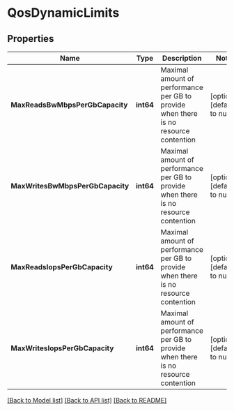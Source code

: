 # QosDynamicLimits

## Properties
Name | Type | Description | Notes
------------ | ------------- | ------------- | -------------
**MaxReadsBwMbpsPerGbCapacity** | **int64** | Maximal amount of performance per GB to provide when there is no resource contention | [optional] [default to null]
**MaxWritesBwMbpsPerGbCapacity** | **int64** | Maximal amount of performance per GB to provide when there is no resource contention | [optional] [default to null]
**MaxReadsIopsPerGbCapacity** | **int64** | Maximal amount of performance per GB to provide when there is no resource contention | [optional] [default to null]
**MaxWritesIopsPerGbCapacity** | **int64** | Maximal amount of performance per GB to provide when there is no resource contention | [optional] [default to null]

[[Back to Model list]](../README.md#documentation-for-models) [[Back to API list]](../README.md#documentation-for-api-endpoints) [[Back to README]](../README.md)

